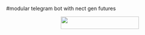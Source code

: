 #modular telegram bot with nect gen futures
<p align="center"><a href="https://dashboard.heroku.com/new?template=https://github.com/ashui501/pyrogrambot"> <img 
src="https://img.shields.io/badge/Deploy%20To%20Heroku-pink?style=flat&logo=heroku" width="210" height="34.45" /></a></p>

